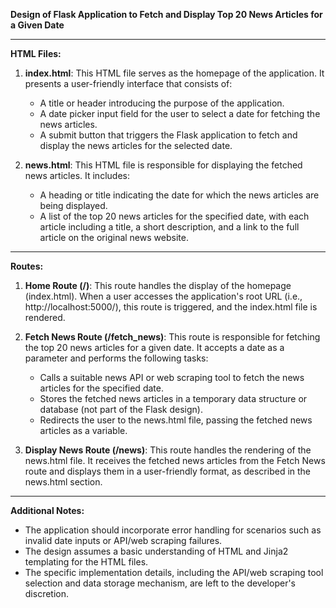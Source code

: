 **Design of Flask Application to Fetch and Display Top 20 News Articles for a Given Date**

---

**HTML Files:**

1. **index.html**: This HTML file serves as the homepage of the application. It presents a user-friendly interface that consists of:
   - A title or header introducing the purpose of the application.
   - A date picker input field for the user to select a date for fetching the news articles.
   - A submit button that triggers the Flask application to fetch and display the news articles for the selected date.

2. **news.html**: This HTML file is responsible for displaying the fetched news articles. It includes:
   - A heading or title indicating the date for which the news articles are being displayed.
   - A list of the top 20 news articles for the specified date, with each article including a title, a short description, and a link to the full article on the original news website.

---

**Routes:**

1. **Home Route (/)**: This route handles the display of the homepage (index.html). When a user accesses the application's root URL (i.e., http://localhost:5000/), this route is triggered, and the index.html file is rendered.

2. **Fetch News Route (/fetch_news)**: This route is responsible for fetching the top 20 news articles for a given date. It accepts a date as a parameter and performs the following tasks:
   - Calls a suitable news API or web scraping tool to fetch the news articles for the specified date.
   - Stores the fetched news articles in a temporary data structure or database (not part of the Flask design).
   - Redirects the user to the news.html file, passing the fetched news articles as a variable.

3. **Display News Route (/news)**: This route handles the rendering of the news.html file. It receives the fetched news articles from the Fetch News route and displays them in a user-friendly format, as described in the news.html section.

---

**Additional Notes:**

- The application should incorporate error handling for scenarios such as invalid date inputs or API/web scraping failures.
- The design assumes a basic understanding of HTML and Jinja2 templating for the HTML files.
- The specific implementation details, including the API/web scraping tool selection and data storage mechanism, are left to the developer's discretion.